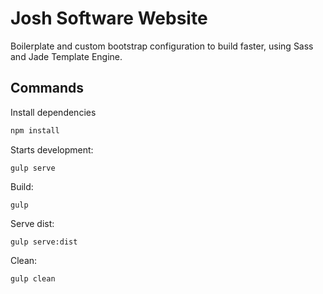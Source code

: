 # Josh Software Website
Boilerplate and custom bootstrap configuration to build faster, using Sass and Jade Template Engine.

## Commands

Install dependencies
```sh
npm install
```

Starts development:
```
gulp serve
```
Build:
```
gulp
```
Serve dist:
```
gulp serve:dist
```
Clean:
```
gulp clean
```
